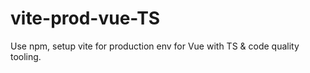 # vite-prod-vue-TS
Use npm, setup vite for production env for Vue with TS &amp; code quality tooling.
